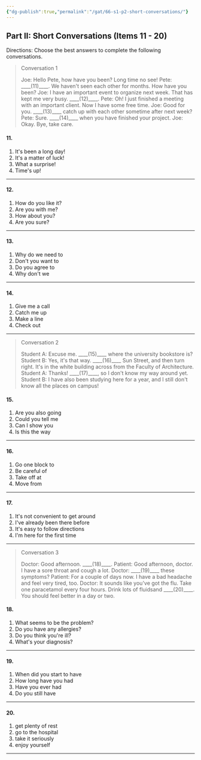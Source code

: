 ```yaml
---
{"dg-publish":true,"permalink":"/gat/66-s1-p2-short-conversations/"}
---
```


## Part II: Short Conversations (Items 11 - 20)
Directions: Choose the best answers to complete the following conversations.

> Conversation 1
> 
> Joe: Hello Pete, how have you been? Long time no see!
> Pete: \_\_\_\_(11)\_\_\_\_. We haven't seen each other for months. How have you been?
> Joe: I have an important event to organize next week. That has kept me very busy. \_\_\_\_(12)\_\_\_\_.
> Pete: Oh! I just finished a meeting with an important client. Now I have some free time.
> Joe: Good for you. \_\_\_\_(13)\_\_\_\_ catch up with each other sometime after next week?
> Pete: Sure. \_\_\_\_(14)\_\_\_\_ when you have finished your project.
> Joe: Okay. Bye, take care.

#### 11.
1) It's been a long day!
2) It's a matter of luck!
3) What a surprise!
4) Time's up!

---
#### 12.
1) How do you like it?
2) Are you with me?
3) How about you?
4) Are you sure?

---
#### 13.
1) Why do we need to
2) Don't you want to
3) Do you agree to
4) Why don't we

---
#### 14.
1) Give me a call
2) Catch me up
3) Make a line
4) Check out

---
> Conversation 2
> 
> Student A: Excuse me. \_\_\_\_(15)\_\_\_\_ where the university bookstore is?
> Student B: Yes, it's that way. \_\_\_\_(16)\_\_\_\_ Sun Street, and then turn right. It's in the white building across from the Faculty of Architecture.
> Student A: Thanks! \_\_\_\_(17)\_\_\_\_, so I don't know my way around yet.
> Student B: I have also been studying here for a year, and I still don't know all the places on campus!

#### 15.
1) Are you also going
2) Could you tell me
3) Can I show you
4) Is this the way

---
#### 16.
1) Go one block to
2) Be careful of
3) Take off at
4) Move from

---
#### 17.
1) It's not convenient to get around
2) I've already been there before
3) It's easy to follow directions
4) I'm here for the first time

---
> Conversation 3
> 
> Doctor: Good afternoon. \_\_\_\_(18)\_\_\_\_.
> Patient: Good afternoon, doctor. I have a sore throat and cough a lot.
> Doctor: \_\_\_\_(19)\_\_\_\_ these symptoms?
> Patient: For a couple of days now. I have a bad headache and feel very tired, too.
> Doctor: It sounds like you've got the flu. Take one paracetamol every four hours. Drink lots of fluidsand \_\_\_\_(20)\_\_\_\_. You should feel better in a day or two.

#### 18.
1) What seems to be the problem?
2) Do you have any allergies?
3) Do you think you're ill?
4) What's your diagnosis?

---
#### 19.
1) When did you start to have
2) How long have you had
3) Have you ever had
4) Do you still have

---
#### 20.
1) get plenty of rest
2) go to the hospital
3) take it seriously
4) enjoy yourself

---
